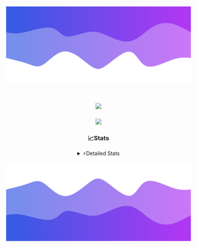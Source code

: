 ![Header](./header.png)
<div align="center">

<h1 align="center">
  <a href="https://git.io/typing-svg">
    <img src="https://readme-typing-svg.herokuapp.com/?lines=Hello,+There!+%F0%9F%91%8B;This+is+chicho.;Owner+on+Ocean;&center=true&size=25">
  </a>
</h1>
  
<p align="center">
  <img src="https://lanyard.cnrad.dev/api/852683595378196480" />
</p>

### 📈Stats
<details>
    <summary> ⚡Detailed Stats</summary>
    <br/>

<!--START_SECTION:waka-->
![Code Time](http://img.shields.io/badge/Code%20Time-1%2C159%20hrs%2029%20mins-blue)

![Profile Views](http://img.shields.io/badge/Profile%20Views-2-blue)

**🐱 My GitHub Data** 

> 📦 256.4 kB Used in GitHub's Storage 
 > 
> 🏆 0 Contributions in the Year 2025
 > 
> 🚫 Not Opted to Hire
 > 
> 📜 15 Public Repositories 
 > 
> 🔑 13 Private Repositories 
 > 
**I'm a Night 🦉** 

```text
🌞 Morning                27 commits          █░░░░░░░░░░░░░░░░░░░░░░░░   04.75 % 
🌆 Daytime                76 commits          ███░░░░░░░░░░░░░░░░░░░░░░   13.38 % 
🌃 Evening                248 commits         ███████████░░░░░░░░░░░░░░   43.66 % 
🌙 Night                  217 commits         ██████████░░░░░░░░░░░░░░░   38.20 % 
```
📅 **I'm Most Productive on Friday** 

```text
Monday                   29 commits          █░░░░░░░░░░░░░░░░░░░░░░░░   05.11 % 
Tuesday                  120 commits         █████░░░░░░░░░░░░░░░░░░░░   21.13 % 
Wednesday                87 commits          ████░░░░░░░░░░░░░░░░░░░░░   15.32 % 
Thursday                 81 commits          ████░░░░░░░░░░░░░░░░░░░░░   14.26 % 
Friday                   133 commits         ██████░░░░░░░░░░░░░░░░░░░   23.42 % 
Saturday                 65 commits          ███░░░░░░░░░░░░░░░░░░░░░░   11.44 % 
Sunday                   53 commits          ██░░░░░░░░░░░░░░░░░░░░░░░   09.33 % 
```


📊 **This Week I Spent My Time On** 

```text
🕑︎ Time Zone: America/Argentina/Buenos_Aires

💬 Programming Languages: 
TypeScript               6 hrs 20 mins       ███████████████░░░░░░░░░░   59.45 % 
Python                   3 hrs 3 mins        ███████░░░░░░░░░░░░░░░░░░   28.73 % 
Text                     21 mins             █░░░░░░░░░░░░░░░░░░░░░░░░   03.34 % 
JSON                     20 mins             █░░░░░░░░░░░░░░░░░░░░░░░░   03.26 % 
JavaScript               11 mins             ░░░░░░░░░░░░░░░░░░░░░░░░░   01.73 % 

🔥 Editors: 
Cursor                   10 hrs 40 mins      █████████████████████████   100.00 % 

🐱‍💻 Projects: 
ocean-backend            7 hrs 18 mins       █████████████████░░░░░░░░   68.48 % 
casa                     3 hrs 21 mins       ████████░░░░░░░░░░░░░░░░░   31.52 % 

💻 Operating System: 
Windows                  10 hrs 40 mins      █████████████████████████   100.00 % 
```

**I Mostly Code in JavaScript** 

```text
HTML                     7 repos             █████░░░░░░░░░░░░░░░░░░░░   18.92 % 
TypeScript               4 repos             ███░░░░░░░░░░░░░░░░░░░░░░   10.81 % 
Astro                    2 repos             █░░░░░░░░░░░░░░░░░░░░░░░░   05.41 % 
C                        1 repo              █░░░░░░░░░░░░░░░░░░░░░░░░   02.70 % 
SCSS                     1 repo              █░░░░░░░░░░░░░░░░░░░░░░░░   02.70 % 
```




 Last Updated on 30/03/2025 06:22:39 UTC
<!--END_SECTION:waka-->
</details>

![Footer](./footer.png)

